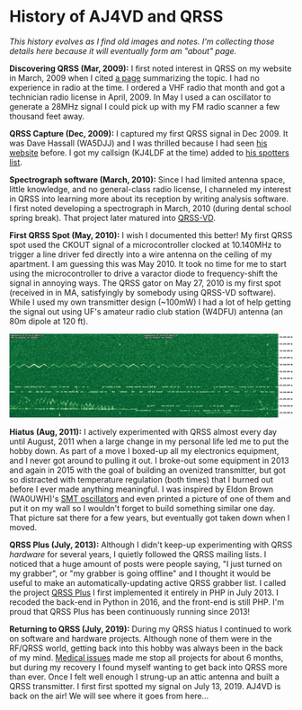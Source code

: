 
# History of AJ4VD and QRSS

_This history evolves as I find old images and notes. I'm collecting those details here because it will eventually form am "about" page._

**Discovering QRSS (Mar, 2009):** I first noted interest in QRSS on my website in March, 2009 when I cited [a page](https://web.archive.org/web/20100107204201/http://g4oep.atspace.com/qrss/qrss.htm) summarizing the topic. I had no experience in radio at the time. I ordered a VHF radio that month and got a technician radio license in April, 2009. In May I used a can oscillator to generate a 28MHz signal I could pick up with my FM radio scanner a few thousand feet away.

**QRSS Capture (Dec, 2009):** I captured my first QRSS signal in Dec 2009. It was Dave Hassall (WA5DJJ) and I was thrilled because I had seen [his website](http://www.zianet.com/dhassall/) before. I got my callsign (KJ4LDF at the time) added to [his spotters list](http://www.zianet.com/dhassall/QRSSMILES.html).

**Spectrograph software (March, 2010):** Since I had limited antenna space, little knowledge, and no general-class radio license, I channeled my interest in QRSS into learning more about its reception by writing analysis software. I first noted developing a spectrograph in March, 2010 (during dental school spring break). That project later matured into [QRSS-VD](https://github.com/swharden/QRSS-VD).

**First QRSS Spot (May, 2010):** I wish I documented this better! My first QRSS spot used the CKOUT signal of a microcontroller clocked at 10.140MHz to trigger a line driver fed directly into a wire antenna on the ceiling of my apartment. I am guessing this was May 2010. It took no time for me to start using the microcontroller to drive a varactor diode to frequency-shift the signal in annoying ways. The QRSS gator on May 27, 2010 is my first spot (received in in MA, satisfyingly by somebody using QRSS-VD software). While I used my own transmitter design (~100mW) I had a lot of help getting the signal out using UF's amateur radio club station (W4DFU) antenna (an 80m dipole at 120 ft).

![](/spots/2010-05-27/AJ4VD-gator-W1BW-Concord-Ma-USA.jpg)

**Hiatus (Aug, 2011):** I actively experimented with QRSS almost every day until August, 2011 when a large change in my personal life led me to put the hobby down. As part of a move I boxed-up all my electronics equipment, and I never got around to pulling it out. I broke-out some equipment in 2013 and again in 2015 with the goal of building an ovenized transmitter, but got so distracted with temperature regulation (both times) that I burned out before I ever made anything meaningful. I was inspired by Eldon Brown (WA0UWH)'s [SMT oscillators](http://wa0uwh.blogspot.com/search/label/Marker) and even printed a picture of one of them and put it on my wall so I wouldn't forget to build something similar one day. That picture sat there for a few years, but eventually got taken down when I moved.

**QRSS Plus (July, 2013):** Although I didn't keep-up experimenting with QRSS _hardware_ for several years, I quietly followed the QRSS mailing lists. I noticed that a huge amount of posts were people saying, "I just turned on my grabber", or "my grabber is going offline" and I thought it would be useful to make an automatically-updating active QRSS grabber list. I called the project [QRSS Plus](http://swharden.com/qrss/plus/) I first implemented it entirely in PHP in July 2013. I recoded the back-end in Python in 2016, and the front-end is still PHP. I'm proud that QRSS Plus has been continuously running since 2013!

**Returning to QRSS (July, 2019):** During my QRSS hiatus I continued to work on software and hardware projects. Although none of them were in the RF/QRSS world, getting back into this hobby was always been in the back of my mind. [Medical issues](http://www.swharden.com/med/) made me stop all projects for about 6 months, but during my recovery I found myself wanting to get back into QRSS more than ever. Once I felt well enough I strung-up an attic antenna and built a QRSS transmitter. I first first spotted my signal on July 13, 2019. AJ4VD is back on the air! We will see where it goes from here...
